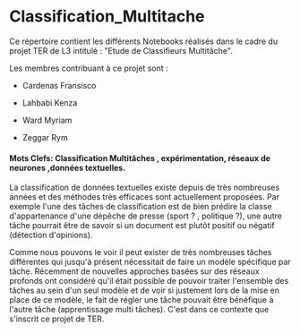 # Classification_Multitache



Ce répertoire contient les différents Notebooks réalisés dans le cadre du projet TER de L3 intitulé : "Etude de Classifieurs Multitâche".

Les membres contribuant à ce projet sont :

* Cardenas Fransisco

* Lahbabi Kenza 

* Ward Myriam 

* Zeggar Rym 

#### Mots Clefs: Classification Multitâches , expérimentation, réseaux de neurones ,données textuelles.

La classification de données textuelles existe depuis de très nombreuses années et des méthodes très efficaces sont actuellement proposées. Par exemple l'une des tâches de classification est de bien prédire la classe d'appartenance d'une dépêche de presse (sport ? , politique ?), une autre tâche pourrait être de savoir si un document est plutôt positif ou négatif (détection d'opinions). 

Comme nous pouvons le voir il peut exister de très nombreuses tâches différentes qui jusqu'à présent nécessitait de faire un modèle spécifique par tâche. Récemment de nouvelles approches basées sur des réseaux profonds ont considéré qu'il était possible de pouvoir traiter l'ensemble des tâches au sein d'un seul modèle et de voir si justement lors de la mise en place de ce modèle, le fait de régler une tâche pouvait être bénéfique à l'autre tâche (apprentissage multi tâches). C'est dans ce contexte que s'inscrit ce projet de TER.


 
